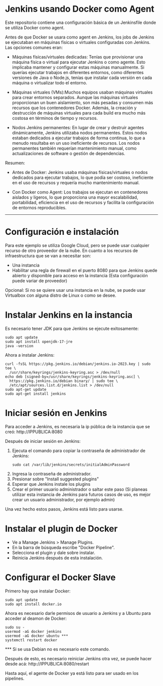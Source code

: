 # Jenkins usando Docker como Agent
Este repositorio contiene una configuración básica de un Jenkinsfile donde se utiliza Docker como agent.

Antes de que Docker se usara como agent en Jenkins, los jobs de Jenkins se ejecutaban en máquinas físicas o virtuales configuradas con Jenkins. Las opciones comunes eran:

- Máquinas físicas/virtuales dedicadas: Tenías que provisionar una máquina física o virtual para ejecutar Jenkins o como agente. Esto implicaba mantener y configurar estas máquinas manualmente. Si querías ejecutar trabajos en diferentes entornos, como diferentes versiones de Java o Node.js, tenías que instalar cada versión en cada máquina o virtualizar todo el entorno.

- Máquinas virtuales (VMs):Muchos equipos usaban máquinas virtuales para crear entornos separados. Aunque las máquinas virtuales proporcionan un buen aislamiento, son más pesadas y consumen más recursos que los contenedores Docker. Además, la creación y destrucción de máquinas virtuales para cada build era mucho más costosa en términos de tiempo y recursos.

- Nodos Jenkins permanentes: En lugar de crear y destruir agentes dinámicamente, Jenkins utilizaba nodos permanentes. Estos nodos estaban dedicados a ejecutar trabajos de forma continua, lo que a menudo resultaba en un uso ineficiente de recursos. Los nodos permanentes también requerían mantenimiento manual, como actualizaciones de software o gestión de dependencias.

Resumen:

- Antes de Docker: Jenkins usaba máquinas físicas/virtuales o nodos dedicados para ejecutar trabajos, lo que podía ser costoso, ineficiente en el uso de recursos y requería mucho mantenimiento manual.

- Con Docker como Agent: Los trabajos se ejecutan en contenedores aislados y ligeros, lo que proporciona una mayor escalabilidad, portabilidad, eficiencia en el uso de recursos y facilita la configuración de entornos reproducibles.

----------------------------------------------------------------------------------
# Configuración e instalación 
Para este ejemplo se utiliza Google Cloud, pero se puede usar cualquier recurso de otro proveedor de la nube. En cuanto a los recursos de infraestructura que se van a necesitar son:
- Una instancia
- Habilitar una regla de firewall en el puerto 8080 para que Jenkins quede abierto y disponible para acceso en la instancia (Esta configuración puede variar de proveedor)

Opcional: Si no se quiere usar una instancia en la nube, se puede usar Virtualbox con alguna distro de Linux o como se desee.

# Instalar Jenkins en la instancia
Es necesario tener JDK para que Jenkins se ejecute exitosamente:  
```
sudo apt update
sudo apt install openjdk-17-jre
java -version
```

Ahora a instalar Jenkins:  
```
curl -fsSL https://pkg.jenkins.io/debian/jenkins.io-2023.key | sudo tee \
  /usr/share/keyrings/jenkins-keyring.asc > /dev/null
echo deb [signed-by=/usr/share/keyrings/jenkins-keyring.asc] \
  https://pkg.jenkins.io/debian binary/ | sudo tee \
  /etc/apt/sources.list.d/jenkins.list > /dev/null
sudo apt-get update
sudo apt-get install jenkins
```

# Iniciar sesión en Jenkins
Para acceder a Jenkins, es necesaria la ip pública de la instancia que se creó: 
http://IPPUBLICA:8080  

Después de iniciar sesión en Jenkins:

1. Ejecuta el comando para copiar la contraseña de administrador de Jenkins:
   ```
   sudo cat /var/lib/jenkins/secrets/initialAdminPassword
   ```
2. Ingresa la contraseña de administrador.
3. Presionar sobre "Install suggested plugins"
4. Esperar que Jenkins instale los plugins
5. Crear el primer usuario administrador o saltar este paso (Si planeas utilizar esta instancia de Jenkins para futuros casos de uso, es mejor crear un usuario administrador, por ejemplo admin)

Una vez hecho estos pasos, Jenkins está listo para usarse.

# Instalar el plugin de Docker

- Ve a Manage Jenkins > Manage Plugins.
- En la barra de búsqueda escribe "Docker Pipeline".
- Selecciona el plugin y dale sobre instalar.
- Reinicia Jenkins después de esta instalación.

# Configurar el Docker Slave

Primero hay que instalar Docker:
```
sudo apt update
sudo apt install docker.io
```

Ahora es necesario darle permisos de usuario a Jenkins y a Ubuntu para acceder al deamon de Docker:

```
sudo su - 
usermod -aG docker jenkins
usermod -aG docker ubuntu ***
systemctl restart docker
```
*** Si se usa Debian no es necesario este comando.

Después de esto, es necesario reiniciar Jenkins otra vez, se puede hacer desde acá:
http://IPPUBLICA:8080/restart

Hasta aquí, el agente de Docker ya está listo para ser usado en los pipelines.
   
